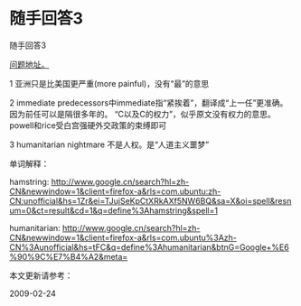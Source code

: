 # 随手回答3

随手回答3

[问题地址。](http://www.douban.com/group/topic/5445513/)

1 亚洲只是比美国更严重(more painful)，没有“最”的意思

2 immediate predecessors中immediate指“紧挨着”，翻译成“上一任”更准确。因为前任可以是隔很多年的。 “C以及C的权力”，似乎原文没有权力的意思。powell和rice受白宫强硬外交政策的束缚即可

3 humanitarian nightmare 不是人权。是“人道主义噩梦”

单词解释：

hamstring: http://www.google.cn/search?hl=zh-CN&newwindow=1&client=firefox-a&rls=com.ubuntu:zh-CN:unofficial&hs=1Zr&ei=TJujSeKpCtXRkAXf5NW6BQ&sa=X&oi=spell&resnum=0&ct=result&cd=1&q=define%3Ahamstring&spell=1

humanitarian: http://www.google.cn/search?hl=zh-CN&newwindow=1&client=firefox-a&rls=com.ubuntu%3Azh-CN%3Aunofficial&hs=tFC&q=define%3Ahumanitarian&btnG=Google+%E6%90%9C%E7%B4%A2&meta=

本文更新请参考： 

2009-02-24